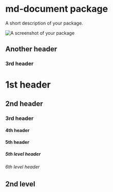 
# md-document package

A short description of your package.

![A screenshot of your package](https://f.cloud.github.com/assets/69169/2290250/c35d867a-a017-11e3-86be-cd7c5bf3ff9b.gif)

## Another header

### 3rd header

# 1st header

## 2nd header

### 3rd header

#### 4th header

#### 5th header

##### 5th level header

###### 6th level header

## 2nd level
